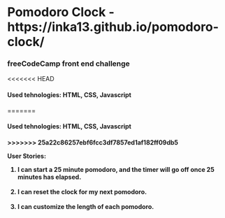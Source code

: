 <h1>Pomodoro Clock - https://inka13.github.io/pomodoro-clock/</h1>

<h3>freeCodeCamp front end challenge</h3>

<<<<<<< HEAD
<h4>Used tehnologies: HTML, CSS, Javascript</h4>
=======
<h4>Used tehnologies: HTML, CSS, Javascript<h4>
>>>>>>> 25a22c86257ebf6fcc3df7857ed1af182ff09db5

<p>User Stories:</p> 

<ol>

<li> I can start a 25 minute pomodoro, and the timer will go off once 25 minutes has elapsed.</li>
<br>
<li> I can reset the clock for my next pomodoro.</li>
<br>
<li> I can customize the length of each pomodoro.</li>


</ol>
